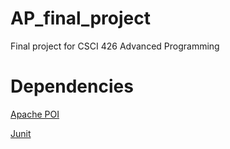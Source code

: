 AP_final_project
================

Final project for CSCI 426 Advanced Programming

Dependencies 
================
[Apache POI](http://poi.apache.org/download.html)

[Junit](https://github.com/junit-team/junit/downloads)

